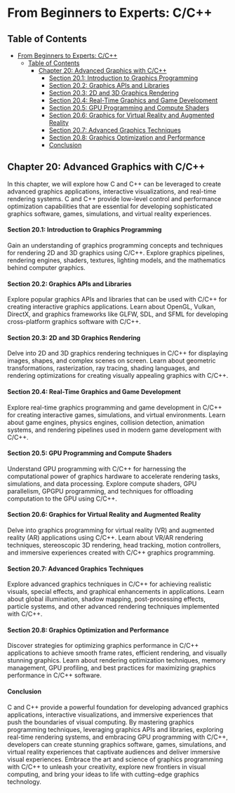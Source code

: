 # From Beginners to Experts: C/C++

## Table of Contents

- [From Beginners to Experts: C/C++](#from-beginners-to-experts-cc)
  - [Table of Contents](#table-of-content)
    - [Chapter 20: Advanced Graphics with C/C++](#chapter-20-advanced-graphics-with-cc)
      - [Section 20.1: Introduction to Graphics Programming](#section-201-introduction-to-graphics-programming)
      - [Section 20.2: Graphics APIs and Libraries](#section-202-graphics-apis-and-libraries)
      - [Section 20.3: 2D and 3D Graphics Rendering](#section-203-2d-and-3d-graphics-rendering)
      - [Section 20.4: Real-Time Graphics and Game Development](#section-204-real-time-graphics-and-game-development)
      - [Section 20.5: GPU Programming and Compute Shaders](#section-205-gpu-programming-and-compute-shaders)
      - [Section 20.6: Graphics for Virtual Reality and Augmented Reality](#section-206-graphics-for-virtual-reality-and-augmented-reality)
      - [Section 20.7: Advanced Graphics Techniques](#section-207-advanced-graphics-techniques)
      - [Section 20.8: Graphics Optimization and Performance](#section-208-graphics-optimization-and-performance)
      - [Conclusion](#conclusion)

## Chapter 20: Advanced Graphics with C/C++

In this chapter, we will explore how C and C++ can be leveraged to create advanced graphics applications, interactive visualizations, and real-time rendering systems. C and C++ provide low-level control and performance optimization capabilities that are essential for developing sophisticated graphics software, games, simulations, and virtual reality experiences.

#### Section 20.1: Introduction to Graphics Programming

Gain an understanding of graphics programming concepts and techniques for rendering 2D and 3D graphics using C/C++. Explore graphics pipelines, rendering engines, shaders, textures, lighting models, and the mathematics behind computer graphics.

#### Section 20.2: Graphics APIs and Libraries

Explore popular graphics APIs and libraries that can be used with C/C++ for creating interactive graphics applications. Learn about OpenGL, Vulkan, DirectX, and graphics frameworks like GLFW, SDL, and SFML for developing cross-platform graphics software with C/C++.

#### Section 20.3: 2D and 3D Graphics Rendering

Delve into 2D and 3D graphics rendering techniques in C/C++ for displaying images, shapes, and complex scenes on screen. Learn about geometric transformations, rasterization, ray tracing, shading languages, and rendering optimizations for creating visually appealing graphics with C/C++.

#### Section 20.4: Real-Time Graphics and Game Development

Explore real-time graphics programming and game development in C/C++ for creating interactive games, simulations, and virtual environments. Learn about game engines, physics engines, collision detection, animation systems, and rendering pipelines used in modern game development with C/C++.

#### Section 20.5: GPU Programming and Compute Shaders

Understand GPU programming with C/C++ for harnessing the computational power of graphics hardware to accelerate rendering tasks, simulations, and data processing. Explore compute shaders, GPU parallelism, GPGPU programming, and techniques for offloading computation to the GPU using C/C++.

#### Section 20.6: Graphics for Virtual Reality and Augmented Reality

Delve into graphics programming for virtual reality (VR) and augmented reality (AR) applications using C/C++. Learn about VR/AR rendering techniques, stereoscopic 3D rendering, head tracking, motion controllers, and immersive experiences created with C/C++ graphics programming.

#### Section 20.7: Advanced Graphics Techniques

Explore advanced graphics techniques in C/C++ for achieving realistic visuals, special effects, and graphical enhancements in applications. Learn about global illumination, shadow mapping, post-processing effects, particle systems, and other advanced rendering techniques implemented with C/C++.

#### Section 20.8: Graphics Optimization and Performance

Discover strategies for optimizing graphics performance in C/C++ applications to achieve smooth frame rates, efficient rendering, and visually stunning graphics. Learn about rendering optimization techniques, memory management, GPU profiling, and best practices for maximizing graphics performance in C/C++ software.

#### Conclusion

C and C++ provide a powerful foundation for developing advanced graphics applications, interactive visualizations, and immersive experiences that push the boundaries of visual computing. By mastering graphics programming techniques, leveraging graphics APIs and libraries, exploring real-time rendering systems, and embracing GPU programming with C/C++, developers can create stunning graphics software, games, simulations, and virtual reality experiences that captivate audiences and deliver immersive visual experiences. Embrace the art and science of graphics programming with C/C++ to unleash your creativity, explore new frontiers in visual computing, and bring your ideas to life with cutting-edge graphics technology.